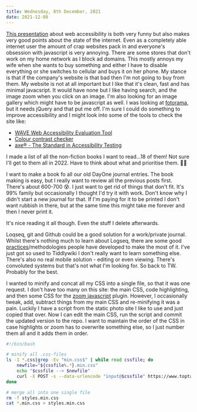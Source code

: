 ```yaml
---
title: Wednesday, 8th December, 2021
date: 2021-12-08
---
```


[This presentation](https://speakerdeck.com/whitep4nth3r/how-to-prevent-the-collapse-of-society-by-building-an-accessible-web) about web accessibility is both very funny but also makes very good points about the state of the internet. Even as a completely able internet user the amount of crap websites pack in and everyone's obsession with javascript is very annoying. There are some stores that don't work on my home network as I block ad domains. This mostly annoys my wife when she wants to buy something and either I have to disable everything or she switches to cellular and buys it on her phone. My stance is that if the company's website is that bad then I'm not going to buy from them. My website is not at all important but I like that it's clean, fast and has minimal javacsript. It would have none but I like having search, and the image zoom when you click on an image. I'm also looking for an image gallery which might have to be javascript as well. I was looking at [fotorama](https://fotorama.io/), but it needs jQuery and that put me off. I'm sure I could do something to improve accessibility and I might look into some of the tools to check the site like:

* [WAVE Web Accessibility Evaluation Tool](https://wave.webaim.org/)
* [Colour contrast checker](https://colourcontrast.cc/)
* [axe® - The Standard in Accessibility Testing](https://www.deque.com/axe/)

I made a list of all the non-fiction books I want to read...18 of them! Not sure I'll get to them all in 2022. Have to think about what and prioritise them. 🤔🧠

I want to make a book fo all our old DayOne journal entries. The book making is easy, but I really want to review all the previous posts first. There's about 600-700 😰. I just want to get rid of things that don't fit. It's 99% family but occasionally I thought I'd try it with work. Don't know why I didn't start a new journal for that. If I'm paying for it to be printed I don't want rubbish in there, but at the same time this might take me forever and then I never print it.

It's nice reading it all though. Even the stuff I delete afterwards.

Loqseq, git and Github could be a good solution for a work/private journal. Whilst there's nothing much to learn about Logseq, there are some good [practices](https://discuss.logseq.com/t/three-choices-new-users-need-to-make/3411)/methodologies people have developed to make the most of it. I've just got so used to Tiddlywiki I don't really want to learn something else. There's also no real mobile solution - editing or even viewing. There's convoluted systems but that's not what I'm looking for. So back to TW. Probably for the best.

I wanted to minify and concat all my CSS into a single file, so that it was one request. I don't have too many on this site: the main CSS, code highlighting, and then some CSS for the [zoom javascript](https://github.com/nishanths/zoom.js) plugin. However, I occasionally tweak, add, subtract things from my main CSS and re-minifying it was a pain. Luckily I have a script from the static photo site I like to use and just copied that over. Now I can edit the main CSS, run the script and commit the updated version to the repo. I want to maintain the order of the CSS in case highlights or zoom has to overwrite something else, so I just number them all and it adds them in order.

```bash
#!/bin/bash

# minify all .css-files
ls -1 *.css|grep -Ev "min.css$" | while read cssfile; do
	newfile="${cssfile%.*}.min.css"
	echo "$cssfile --> $newfile"
	curl -X POST -s --data-urlencode "input@$cssfile" https://www.toptal.com/developers/cssminifier/raw > $newfile
done

# merge all into one single file
rm -f styles.min.css
cat *.min.css > styles.min.css
```
